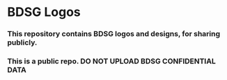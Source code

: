 # BDSG Logos

### This repository contains BDSG logos and designs, for sharing publicly.

### This is a public repo. DO NOT UPLOAD BDSG CONFIDENTIAL DATA
